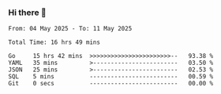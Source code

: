 ### Hi there 👋

<!--
**zhumeme/zhumeme** is a ✨ _special_ ✨ repository because its `README.md` (this file) appears on your GitHub profile.

Here are some ideas to get you started:

- 🔭 I’m currently working on ...
- 🌱 I’m currently learning ...
- 👯 I’m looking to collaborate on ...
- 🤔 I’m looking for help with ...
- 💬 Ask me about ...
- 📫 How to reach me: ...
- 😄 Pronouns: ...
- ⚡ Fun fact: ...
-->

<!--START_SECTION:waka-->

```all_time
From: 04 May 2025 - To: 11 May 2025

Total Time: 16 hrs 49 mins

Go     15 hrs 42 mins  >>>>>>>>>>>>>>>>>>>>>>>--   93.38 %
YAML   35 mins         >------------------------   03.50 %
JSON   25 mins         >------------------------   02.53 %
SQL    5 mins          -------------------------   00.59 %
Git    0 secs          -------------------------   00.00 %
```

<!--END_SECTION:waka-->
